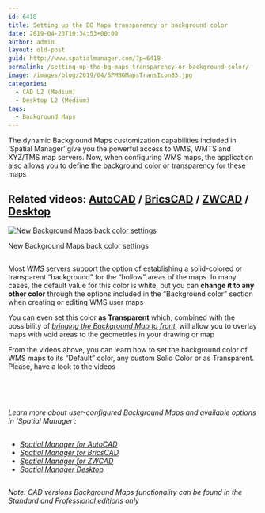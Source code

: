 ```yaml
---
id: 6418
title: Setting up the BG Maps transparency or background color
date: 2019-04-23T10:34:53+00:00
author: admin
layout: old-post
guid: http://www.spatialmanager.com/?p=6418
permalink: /setting-up-the-bg-maps-transparency-or-background-color/
image: /images/blog/2019/04/SPMBGMapsTransIcon85.jpg
categories:
  - CAD L2 (Medium)
  - Desktop L2 (Medium)
tags:
  - Background Maps
---
```

<p>
  The dynamic Background Maps customization capabilities included in &#8216;Spatial Manager&#8217; give you the powerful access to WMS, WMTS and XYZ/TMS map servers. Now, when configuring WMS maps, the application also allows you to define the background color or transparency for these maps
</p>

<p>
  <!--more-->
</p>

<h2>
  Related videos: <a href="https://youtu.be/i-5x-6QipIc?rel=0" target="_blank" rel="nofollow"><span><span>AutoCAD</span></span></a> / <a href="https://youtu.be/tBS5U4taAAM?rel=0" target="_blank" rel="nofollow"><span><span>BricsCAD</span></span></a> / <a href="https://youtu.be/uUnz-XDZMAM?rel=0" target="_blank" rel="nofollow"><span><span>ZWCAD</span></span></a> / <a href="https://youtu.be/lT1axm_kmoA?rel=0" target="_blank" rel="nofollow"><span>Desktop</span></a>
</h2>

<div>
  <a href="/images/blog/2019/04/SPMTransparentBGColor.png" target="_blank" rel="nofollow"><img src="/images/blog/2019/04/SPMTransparentBGColor-1024x564.png" alt="New Background Maps back color settings" width="625" height="344" srcset="/images/blog/2019/04/SPMTransparentBGColor-1024x564.png 1024w, /images/blog/2019/04/SPMTransparentBGColor-300x165.png 300w, /images/blog/2019/04/SPMTransparentBGColor-768x423.png 768w, /images/blog/2019/04/SPMTransparentBGColor-624x344.png 624w" sizes="(max-width: 625px) 100vw, 625px" /></a>
  
  <p>
    New Background Maps back color settings
  </p>
</div>

<h2>
</h2>

<p>
  Most <a href="https://en.wikipedia.org/wiki/Web_Map_Service" target="_blank" rel="nofollow"><span><em>WMS</em></span></a> servers support the option of establishing a solid-colored or transparent &#8220;background&#8221; for the &#8220;hollow&#8221; areas of the maps. In many cases, the default value for this color is white, but you can <strong>change it to any other color</strong> through the options included in the &#8220;Background color&#8221; section when creating or editing WMS user maps
</p>

<p>
  You can even set this color <strong>as Transparent</strong> which, combined with the possibility of <a href="http://www.spatialmanager.com/bring-background-maps-to-front/" target="_blank" rel="nofollow"><span><em>bringing the Background Map to front,</em></span></a> will allow you to overlay maps with void areas to the geometries in your drawing or map
</p>

<p>
  From the videos above, you can learn how to set the background color of WMS maps to its &#8220;Default&#8221; color, any custom Solid Color or as Transparent. Please, have a look to the videos
</p>

<h2>
</h2>

&nbsp;

<h2>
</h2>

<p>
  <em>Learn more about user-configured Background Maps and available options in &#8216;Spatial Manager&#8217;:</em>
</p>

<h2>
</h2>

<ul>
  <li>
    <span><a href="http://wiki.spatialmanager.com/index.php/Spatial_Manager%E2%84%A2_for_AutoCAD_-_FAQs:_Background_Maps_(%22Standard%22_and_%22Professional%22_editions_only)#Can_I_configure_my_own_Web_Map_Services.3F" target="_blank" rel="nofollow"><span><em>Spatial Manager for AutoCAD</em></span></a></span>
  </li>
  <li>
    <span><span><a href="http://wiki.spatialmanager.com/index.php/Spatial_Manager%E2%84%A2_for_BricsCAD_-_FAQs:_Background_Maps_(%22Standard%22_and_%22Professional%22_editions_only)#Can_I_configure_my_own_Web_Map_Services.3F" target="_blank" rel="nofollow"><span><em>Spatial Manager for BricsCAD</em></span></a></span></span>
  </li>
  <li>
    <span><span><a href="http://wiki.spatialmanager.com/index.php/Spatial_Manager%E2%84%A2_for_ZWCAD_-_FAQs:_Background_Maps_(%22Standard%22_and_%22Professional%22_editions_only)#Can_I_configure_my_own_Web_Map_Services.3F" target="_blank" rel="nofollow"><span><em>Spatial Manager for ZWCAD</em></span></a></span></span>
  </li>
  <li>
    <a href="http://wiki.spatialmanager.com/index.php/Spatial_Manager_Desktop%E2%84%A2_-_FAQs:_Background_Maps#Can_I_configure_my_own_Web_Map_Services.3F" target="_blank" rel="nofollow"><span><em>Spatial Manager Desktop</em></span></a>
  </li>
</ul>

<h2>
</h2>

<p>
  <em>Note: CAD versions Background Maps functionality can be found in the Standard and Professional editions only</em>
</p>